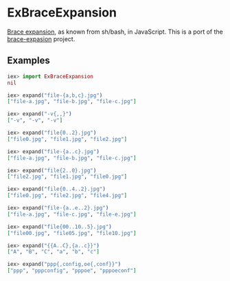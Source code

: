 ExBraceExpansion
================

[Brace expansion](https://www.gnu.org/software/bash/manual/html_node/Brace-Expansion.html), as known from sh/bash, in JavaScript. This is a port of the [brace-expasion](https://github.com/juliangruber/brace-expansion) project.


## Examples

```elixir
iex> import ExBraceExpansion
nil

iex> expand("file-{a,b,c}.jpg")
["file-a.jpg", "file-b.jpg", "file-c.jpg"]

iex> expand("-v{,,}")
["-v", "-v", "-v"]

iex> expand("file{0..2}.jpg")
["file0.jpg", "file1.jpg", "file2.jpg"]

iex> expand("file-{a..c}.jpg")
["file-a.jpg", "file-b.jpg", "file-c.jpg"]

iex> expand("file{2..0}.jpg")
["file2.jpg", "file1.jpg", "file0.jpg"]

iex> expand("file{0..4..2}.jpg")
["file0.jpg", "file2.jpg", "file4.jpg"]

iex> expand("file-{a..e..2}.jpg")
["file-a.jpg", "file-c.jpg", "file-e.jpg"]

iex> expand("file{00..10..5}.jpg")
["file00.jpg", "file05.jpg", "file10.jpg"]

iex> expand("{{A..C},{a..c}}")
["A", "B", "C", "a", "b", "c"]

iex> expand("ppp{,config,oe{,conf}}")
["ppp", "pppconfig", "pppoe", "pppoeconf"]
```
